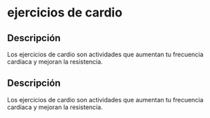 # ejercicios de cardio 

## Descripción
Los ejercicios de cardio son actividades que aumentan tu frecuencia cardíaca y mejoran la resistencia.

## Descripción
Los ejercicios de cardio son actividades que aumentan tu frecuencia cardíaca y mejoran la resistencia.